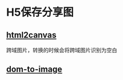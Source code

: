 # H5保存分享图

## [html2canvas](<https://html2canvas.hertzen.com/>)

跨域图片，转换的时候会将跨域图片识别为空白

## [dom-to-image](https://www.npmjs.com/package/dom-to-image)

